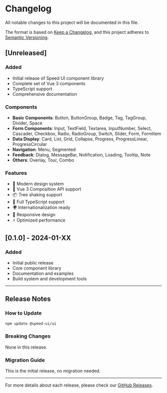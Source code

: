 # Changelog

All notable changes to this project will be documented in this file.

The format is based on [Keep a Changelog](https://keepachangelog.com/en/1.0.0/),
and this project adheres to [Semantic Versioning](https://semver.org/spec/v2.0.0.html).

## [Unreleased]

### Added
- Initial release of Speed UI component library
- Complete set of Vue 3 components
- TypeScript support
- Comprehensive documentation

### Components
- **Basic Components**: Button, ButtonGroup, Badge, Tag, TagGroup, Divider, Space
- **Form Components**: Input, TextField, Textarea, InputNumber, Select, Cascader, Checkbox, Radio, RadioGroup, Switch, Slider, Form, FormItem
- **Data Display**: Card, List, Grid, Collapse, Progress, ProgressLinear, ProgressCircular
- **Navigation**: Menu, Segmented
- **Feedback**: Dialog, MessageBar, Notification, Loading, Tooltip, Note
- **Others**: Overlay, Tour, Combo

### Features
- 🎨 Modern design system
- 🚀 Vue 3 Composition API support
- 📦 Tree shaking support
- 🎯 Full TypeScript support
- 🌍 Internationalization ready
- 📱 Responsive design
- ⚡ Optimized performance

## [0.1.0] - 2024-01-XX

### Added
- Initial public release
- Core component library
- Documentation and examples
- Build system and development tools

---

## Release Notes

### How to Update

```bash
npm update @speed-ui/ui
```

### Breaking Changes

None in this release.

### Migration Guide

This is the initial release, no migration needed.

---

For more details about each release, please check our [GitHub Releases](https://github.com/your-repo/releases).